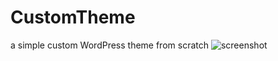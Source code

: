 # CustomTheme
a simple custom WordPress theme from scratch
![screenshot](https://github.com/user-attachments/assets/7d93fb42-b831-4e9b-8f9f-ec42a81c9c09)
